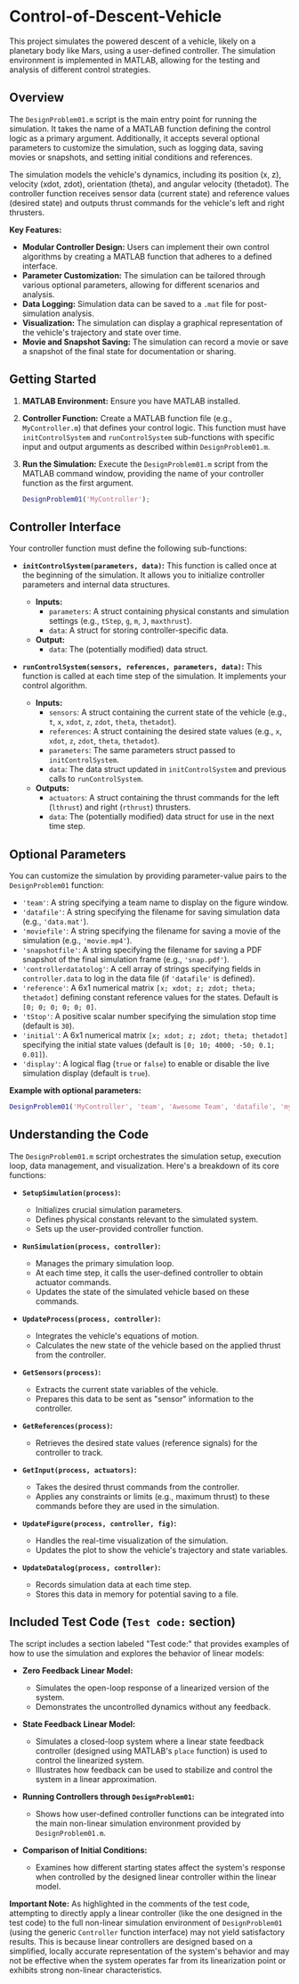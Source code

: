# Control-of-Descent-Vehicle

This project simulates the powered descent of a vehicle, likely on a planetary body like Mars, using a user-defined controller. The simulation environment is implemented in MATLAB, allowing for the testing and analysis of different control strategies.

## Overview

The `DesignProblem01.m` script is the main entry point for running the simulation. It takes the name of a MATLAB function defining the control logic as a primary argument. Additionally, it accepts several optional parameters to customize the simulation, such as logging data, saving movies or snapshots, and setting initial conditions and references.

The simulation models the vehicle's dynamics, including its position (x, z), velocity (xdot, zdot), orientation (theta), and angular velocity (thetadot). The controller function receives sensor data (current state) and reference values (desired state) and outputs thrust commands for the vehicle's left and right thrusters.

**Key Features:**

* **Modular Controller Design:** Users can implement their own control algorithms by creating a MATLAB function that adheres to a defined interface.
* **Parameter Customization:** The simulation can be tailored through various optional parameters, allowing for different scenarios and analysis.
* **Data Logging:** Simulation data can be saved to a `.mat` file for post-simulation analysis.
* **Visualization:** The simulation can display a graphical representation of the vehicle's trajectory and state over time.
* **Movie and Snapshot Saving:** The simulation can record a movie or save a snapshot of the final state for documentation or sharing.

## Getting Started

1.  **MATLAB Environment:** Ensure you have MATLAB installed.
2.  **Controller Function:** Create a MATLAB function file (e.g., `MyController.m`) that defines your control logic. This function must have `initControlSystem` and `runControlSystem` sub-functions with specific input and output arguments as described within `DesignProblem01.m`.
3.  **Run the Simulation:** Execute the `DesignProblem01.m` script from the MATLAB command window, providing the name of your controller function as the first argument.

    ```matlab
    DesignProblem01('MyController');
    ```

## Controller Interface

Your controller function must define the following sub-functions:

* **`initControlSystem(parameters, data)`:** This function is called once at the beginning of the simulation. It allows you to initialize controller parameters and internal data structures.
    * **Inputs:**
        * `parameters`: A struct containing physical constants and simulation settings (e.g., `tStep`, `g`, `m`, `J`, `maxthrust`).
        * `data`: A struct for storing controller-specific data.
    * **Output:**
        * `data`: The (potentially modified) data struct.

* **`runControlSystem(sensors, references, parameters, data)`:** This function is called at each time step of the simulation. It implements your control algorithm.
    * **Inputs:**
        * `sensors`: A struct containing the current state of the vehicle (e.g., `t`, `x`, `xdot`, `z`, `zdot`, `theta`, `thetadot`).
        * `references`: A struct containing the desired state values (e.g., `x`, `xdot`, `z`, `zdot`, `theta`, `thetadot`).
        * `parameters`: The same parameters struct passed to `initControlSystem`.
        * `data`: The data struct updated in `initControlSystem` and previous calls to `runControlSystem`.
    * **Outputs:**
        * `actuators`: A struct containing the thrust commands for the left (`lthrust`) and right (`rthrust`) thrusters.
        * `data`: The (potentially modified) data struct for use in the next time step.

## Optional Parameters

You can customize the simulation by providing parameter-value pairs to the `DesignProblem01` function:

* `'team'`: A string specifying a team name to display on the figure window.
* `'datafile'`: A string specifying the filename for saving simulation data (e.g., `'data.mat'`).
* `'moviefile'`: A string specifying the filename for saving a movie of the simulation (e.g., `'movie.mp4'`).
* `'snapshotfile'`: A string specifying the filename for saving a PDF snapshot of the final simulation frame (e.g., `'snap.pdf'`).
* `'controllerdatatolog'`: A cell array of strings specifying fields in `controller.data` to log in the data file (if `'datafile'` is defined).
* `'reference'`: A 6x1 numerical matrix `[x; xdot; z; zdot; theta; thetadot]` defining constant reference values for the states. Default is `[0; 0; 0; 0; 0; 0]`.
* `'tStop'`: A positive scalar number specifying the simulation stop time (default is `30`).
* `'initial'`: A 6x1 numerical matrix `[x; xdot; z; zdot; theta; thetadot]` specifying the initial state values (default is `[0; 10; 4000; -50; 0.1; 0.01]`).
* `'display'`: A logical flag (`true` or `false`) to enable or disable the live simulation display (default is `true`).

**Example with optional parameters:**

```matlab
DesignProblem01('MyController', 'team', 'Awesome Team', 'datafile', 'my_run_data.mat', 'tStop', 60, 'reference', [10; 0; 100; 0; 0; 0], 'display', true);
```

## Understanding the Code

The `DesignProblem01.m` script orchestrates the simulation setup, execution loop, data management, and visualization. Here's a breakdown of its core functions:

* **`SetupSimulation(process)`:**
    * Initializes crucial simulation parameters.
    * Defines physical constants relevant to the simulated system.
    * Sets up the user-provided controller function.

* **`RunSimulation(process, controller)`:**
    * Manages the primary simulation loop.
    * At each time step, it calls the user-defined controller to obtain actuator commands.
    * Updates the state of the simulated vehicle based on these commands.

* **`UpdateProcess(process, controller)`:**
    * Integrates the vehicle's equations of motion.
    * Calculates the new state of the vehicle based on the applied thrust from the controller.

* **`GetSensors(process)`:**
    * Extracts the current state variables of the vehicle.
    * Prepares this data to be sent as "sensor" information to the controller.

* **`GetReferences(process)`:**
    * Retrieves the desired state values (reference signals) for the controller to track.

* **`GetInput(process, actuators)`:**
    * Takes the desired thrust commands from the controller.
    * Applies any constraints or limits (e.g., maximum thrust) to these commands before they are used in the simulation.

* **`UpdateFigure(process, controller, fig)`:**
    * Handles the real-time visualization of the simulation.
    * Updates the plot to show the vehicle's trajectory and state variables.

* **`UpdateDatalog(process, controller)`:**
    * Records simulation data at each time step.
    * Stores this data in memory for potential saving to a file.

## Included Test Code (`Test code:` section)

The script includes a section labeled "Test code:" that provides examples of how to use the simulation and explores the behavior of linear models:

* **Zero Feedback Linear Model:**
    * Simulates the open-loop response of a linearized version of the system.
    * Demonstrates the uncontrolled dynamics without any feedback.

* **State Feedback Linear Model:**
    * Simulates a closed-loop system where a linear state feedback controller (designed using MATLAB's `place` function) is used to control the linearized system.
    * Illustrates how feedback can be used to stabilize and control the system in a linear approximation.

* **Running Controllers through `DesignProblem01`:**
    * Shows how user-defined controller functions can be integrated into the main non-linear simulation environment provided by `DesignProblem01.m`.

* **Comparison of Initial Conditions:**
    * Examines how different starting states affect the system's response when controlled by the designed linear controller within the linear model.

**Important Note:** As highlighted in the comments of the test code, attempting to directly apply a linear controller (like the one designed in the test code) to the full non-linear simulation environment of `DesignProblem01` (using the generic `Controller` function interface) may not yield satisfactory results. This is because linear controllers are designed based on a simplified, locally accurate representation of the system's behavior and may not be effective when the system operates far from its linearization point or exhibits strong non-linear characteristics.

